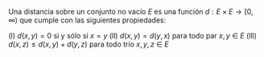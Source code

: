 
Una distancia sobre un conjunto no vacío $E$ es una función $d: E\times E \rightarrow [0,\infty )$ que cumple con las siguientes propiedades:

(l) $d(x,y)=0$ si y sólo si $x=y$ 
(ll) $d(x,y)=d(y,x)$ para todo par $x,y$ $\in$ $E$ 
(lll) $d(x,z) \leq  d(x,y)+d(y,z)$ para todo trío $x,y,z$ $\in$ $E$ 

